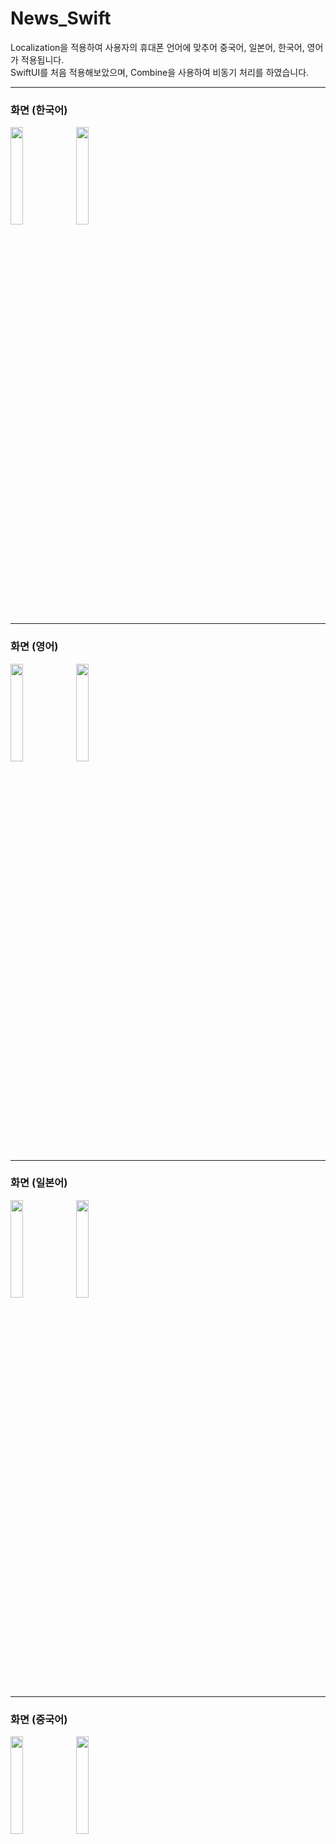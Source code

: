 # News_Swift

Localization을 적용하여 사용자의 휴대폰 언어에 맞추어 중국어, 일본어, 한국어, 영어가 적용됩니다.
</br>
SwiftUI를 처음 적용해보았으며, Combine을 사용하여 비동기 처리를 하였습니다.

---
<h3>화면 (한국어)</h3>
<img src="https://user-images.githubusercontent.com/52943905/122847910-83a79680-d343-11eb-865f-617deac93c63.png" width="20%"></img>
<img src="https://user-images.githubusercontent.com/52943905/122848028-b8b3e900-d343-11eb-8f48-124a81686138.png" width="20%"></img>

---
<h3>화면 (영어)</h3>
<img src="https://user-images.githubusercontent.com/52943905/122848143-ed27a500-d343-11eb-8c17-96604f8bf0b7.png" width="20%"></img>
<img src="https://user-images.githubusercontent.com/52943905/122848158-f4e74980-d343-11eb-97d7-7e1043f72d22.png" width="20%"></img>

---
<h3>화면 (일본어)</h3>
<img src="https://user-images.githubusercontent.com/52943905/122848195-04669280-d344-11eb-8fb7-065fdba84bd3.png" width="20%"></img>
<img src="https://user-images.githubusercontent.com/52943905/122848205-09c3dd00-d344-11eb-92f5-172ad205afc3.png" width="20%"></img>

---
<h3>화면 (중국어)</h3>
<img src="https://user-images.githubusercontent.com/52943905/122848243-1a745300-d344-11eb-977e-e5e5bd36ff30.png" width="20%"></img>
<img src="https://user-images.githubusercontent.com/52943905/122848253-2102ca80-d344-11eb-8cbb-13f097b8b375.png" width="20%"></img>
